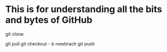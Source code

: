 # This is for understanding all the bits and bytes of GitHub
git clone

git pull
git checkout - b newbrach
git push


